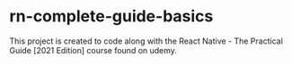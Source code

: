 # rn-complete-guide-basics
This project is created to code along with the React Native - The Practical Guide [2021 Edition] course found on udemy.
